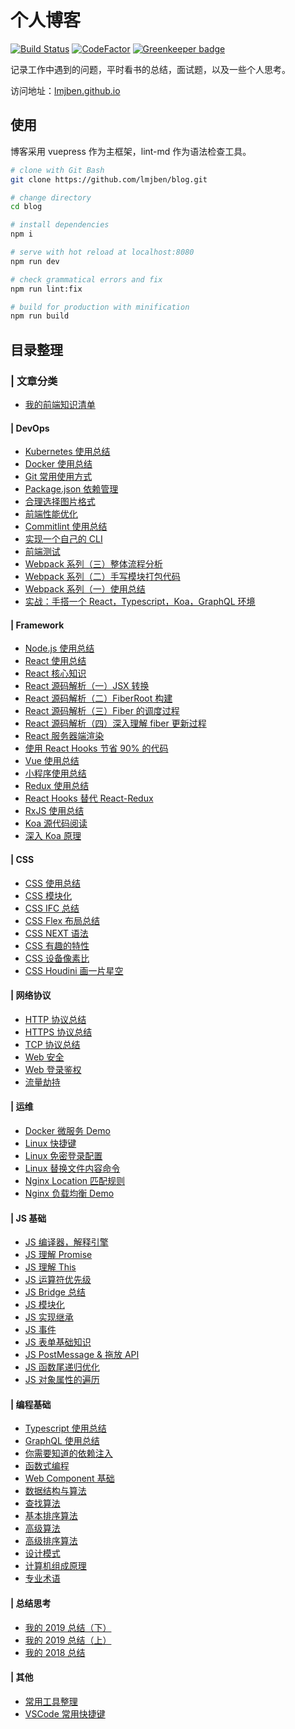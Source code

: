 # 个人博客

[![Build Status](https://www.travis-ci.org/lmjben/blog.svg?branch=master)](https://www.travis-ci.org/lmjben/blog)
[![CodeFactor](https://www.codefactor.io/repository/github/lmjben/blog/badge)](https://www.codefactor.io/repository/github/lmjben/blog) [![Greenkeeper badge](https://badges.greenkeeper.io/lmjben/blog.svg)](https://greenkeeper.io/)

记录工作中遇到的问题，平时看书的总结，面试题，以及一些个人思考。

访问地址：[lmjben.github.io](https://lmjben.github.io/)

## 使用

博客采用 vuepress 作为主框架，lint-md 作为语法检查工具。

```sh
# clone with Git Bash
git clone https://github.com/lmjben/blog.git

# change directory
cd blog

# install dependencies
npm i

# serve with hot reload at localhost:8080
npm run dev

# check grammatical errors and fix
npm run lint:fix

# build for production with minification
npm run build
```

## 目录整理

### | 文章分类

- [我的前端知识清单](https://lmjben.github.io/blog/frontend.html)

#### | DevOps

- [Kubernetes 使用总结](https://lmjben.github.io/blog/devops-kubernetes.html)
- [Docker 使用总结](https://lmjben.github.io/blog/devops-docker.html)
- [Git 常用使用方式](https://lmjben.github.io/blog/devops-git.html)
- [Package.json 依赖管理](https://lmjben.github.io/blog/devops-dependencies.html)
- [合理选择图片格式](https://lmjben.github.io/blog/devops-image.html)
- [前端性能优化](https://lmjben.github.io/blog/devops-performance.html)
- [Commitlint 使用总结](https://lmjben.github.io/blog/devops-commitlint.html)
- [实现一个自己的 CLI](https://lmjben.github.io/blog/devops-cli-diy.html)
- [前端测试](https://lmjben.github.io/blog/devops-test.html)
- [Webpack 系列（三）整体流程分析](https://lmjben.github.io/blog/devops-webpack-entry.html)
- [Webpack 系列（二）手写模块打包代码](https://lmjben.github.io/blog/devops-webpack-flow.html)
- [Webpack 系列（一）使用总结](https://lmjben.github.io/blog/devops-webpack.html)
- [实战：手搭一个 React，Typescript，Koa，GraphQL 环境](https://lmjben.github.io/blog/devops-webpack-cdfang-spider.html)

#### | Framework

- [Node.js 使用总结](https://lmjben.github.io/blog/library-node.html)
- [React 使用总结](https://lmjben.github.io/blog/library-react.html)
- [React 核心知识](https://lmjben.github.io/blog/libary-react-core.html)
- [React 源码解析（一）JSX 转换](https://lmjben.github.io/blog/library-react-code-1.html)
- [React 源码解析（二）FiberRoot 构建](https://lmjben.github.io/blog/library-react-code-2.html)
- [React 源码解析（三）Fiber 的调度过程](https://lmjben.github.io/blog/library-react-code-3.html)
- [React 源码解析（四）深入理解 fiber 更新过程](https://lmjben.github.io/blog/library-react-code-4.html)
- [React 服务器端渲染](https://lmjben.github.io/blog/library-react-ssr.html)
- [使用 React Hooks 节省 90% 的代码](https://lmjben.github.io/blog/library-react-hooks.html)
- [Vue 使用总结](https://lmjben.github.io/blog/library-vue.html)
- [小程序使用总结](https://lmjben.github.io/blog/library-miniProgram.html)
- [Redux 使用总结](https://lmjben.github.io/blog/library-redux.html)
- [React Hooks 替代 React-Redux](https://lmjben.github.io/blog/library-react-redux-code.html)
- [RxJS 使用总结](https://lmjben.github.io/blog/library-rxjs.html)
- [Koa 源代码阅读](https://lmjben.github.io/blog/libary-koa.html)
- [深入 Koa 原理](https://lmjben.github.io/blog/library-koa-diy.html)

#### | CSS

- [CSS 使用总结](https://lmjben.github.io/blog/css.html)
- [CSS 模块化](https://lmjben.github.io/blog/css-modules.html)
- [CSS IFC 总结](https://lmjben.github.io/blog/css-ifc.html)
- [CSS Flex 布局总结](https://lmjben.github.io/blog/css-flex.html)
- [CSS NEXT 语法](https://lmjben.github.io/blog/css-next.html)
- [CSS 有趣的特性](https://lmjben.github.io/blog/css-useful.html)
- [CSS 设备像素比](https://lmjben.github.io/blog/css-devicePixelRatio.html)
- [CSS Houdini 画一片星空](https://lmjben.github.io/blog/css-houdini-star.html)

#### | 网络协议

- [HTTP 协议总结](https://lmjben.github.io/blog/osi-http.html)
- [HTTPS 协议总结](https://lmjben.github.io/blog/osi-https.html)
- [TCP 协议总结](https://lmjben.github.io/blog/osi-tcp.html)
- [Web 安全](https://lmjben.github.io/blog/osi-web-security.html)
- [Web 登录鉴权](https://lmjben.github.io/blog/osi-web-login.html)
- [流量劫持](https://lmjben.github.io/blog/osi-hijack.html)

#### | 运维

- [Docker 微服务 Demo](https://lmjben.github.io/blog/operation-docker-micro-service.html)
- [Linux 快捷键](https://lmjben.github.io/blog/operation-linux.html)
- [Linux 免密登录配置](https://lmjben.github.io/blog/operation-linux-login.html)
- [Linux 替换文件内容命令](https://lmjben.github.io/blog/operation-linux-file.html)
- [Nginx Location 匹配规则](https://lmjben.github.io/blog/operation-nginx-match.html)
- [Nginx 负载均衡 Demo](https://lmjben.github.io/blog/operation-nginx-load-balancing.html)

#### | JS 基础

- [JS 编译器，解释引擎](https://lmjben.github.io/blog/js-principle.html)
- [JS 理解 Promise](https://lmjben.github.io/blog/js-promise.html)
- [JS 理解 This](https://lmjben.github.io/blog/js-this.html)
- [JS 运算符优先级](https://lmjben.github.io/blog/js-operator-priority.html)
- [JS Bridge 总结](https://lmjben.github.io/blog/js-jsBridge.html)
- [JS 模块化](https://lmjben.github.io/blog/js-module.html)
- [JS 实现继承](https://lmjben.github.io/blog/js-inherit.html)
- [JS 事件](https://lmjben.github.io/blog/js-event.html)
- [JS 表单基础知识](https://lmjben.github.io/blog/js-form.html)
- [JS PostMessage & 拖放 API](https://lmjben.github.io/blog/js-html5-program.html)
- [JS 函数尾递归优化](https://lmjben.github.io/blog/js-recursion.html)
- [JS 对象属性的遍历](https://lmjben.github.io/blog/js-object-ergodic.html)

#### | 编程基础

- [Typescript 使用总结](https://lmjben.github.io/blog/base-typescript.html)
- [GraphQL 使用总结](https://lmjben.github.io/blog/base-graphql.html)
- [你需要知道的依赖注入](https://lmjben.github.io/blog/base-ioc.html)
- [函数式编程](https://lmjben.github.io/blog/base-functional.html)
- [Web Component 基础](https://lmjben.github.io/blog/base-webcomponents.html)
- [数据结构与算法](https://lmjben.github.io/blog/base-structure.html)
- [查找算法](https://lmjben.github.io/blog/base-structure-base-select.html)
- [基本排序算法](https://lmjben.github.io/blog/base-structure-base-sort.html)
- [高级算法](https://lmjben.github.io/blog/base-structure-high-algorithm.html)
- [高级排序算法](https://lmjben.github.io/blog/base-structure-senior-sort.html)
- [设计模式](https://lmjben.github.io/blog/base-design-pattern.html)
- [计算机组成原理](https://lmjben.github.io/blog/base-computer.html)
- [专业术语](https://lmjben.github.io/blog/base-technology.html)

#### | 总结思考

- [我的 2019 总结（下）](https://lmjben.github.io/blog/2019-12.html)
- [我的 2019 总结（上）](https://lmjben.github.io/blog/2019-6.html)
- [我的 2018 总结](https://lmjben.github.io/blog/2018.html)

#### | 其他

- [常用工具整理](https://lmjben.github.io/blog/other-tools.html)
- [VSCode 常用快捷键](https://lmjben.github.io/blog/other-vscode.html)
